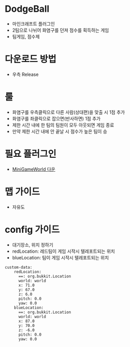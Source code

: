 # DodgeBall
- 마인크래프트 플러그인
- 2팀으로 나뉘어 화염구를 던져 점수를 획득하는 게임
- 팀게임, 점수제


# 다운로드 방법
- 우측 Release 


# 룰
- 화염구를 우측클릭으로 다른 사람(상대편)을 맞출 시 1점 추가
- 화염구를 좌클릭으로 잡으면(반사하면) 1점 추가
- 제한 시간 내에 한 팀의 팀원이 모두 아웃되면 게임 종료 
- 만약 제한 시간 내에 안 끝날 시 점수가 높은 팀이 승



# 필요 플러그인
- [MiniGameWorld 다운](https://github.com/MiniGameWorlds/MiniGameWorld)

# 맵 가이드
- 자유도 

# config 가이드
- 대기장소, 위치 정하기
- redLocation: 레드팀이 게임 시작시 텔레포트되는 위치
- blueLocation: 팀이 게임 시작시 텔레포트되는 위치
```
custom-data: 
    redLocation:
      ==: org.bukkit.Location
      world: world
      x: 71.0
      y: 67.0
      z: 6.0
      pitch: 0.0
      yaw: 0.0
    blueLocation:
      ==: org.bukkit.Location
      world: world
      x: 87.0
      y: 70.0
      z: -6.0
      pitch: 0.0
      yaw: 0.0
